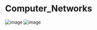 # Computer_Networks
![image](https://user-images.githubusercontent.com/91147397/161396648-88804511-f6c2-48aa-bff8-8217bbef44f7.png)
![image](https://user-images.githubusercontent.com/91147397/161396666-4251d7cb-ce27-4723-b490-6c78599d7ec3.png)


